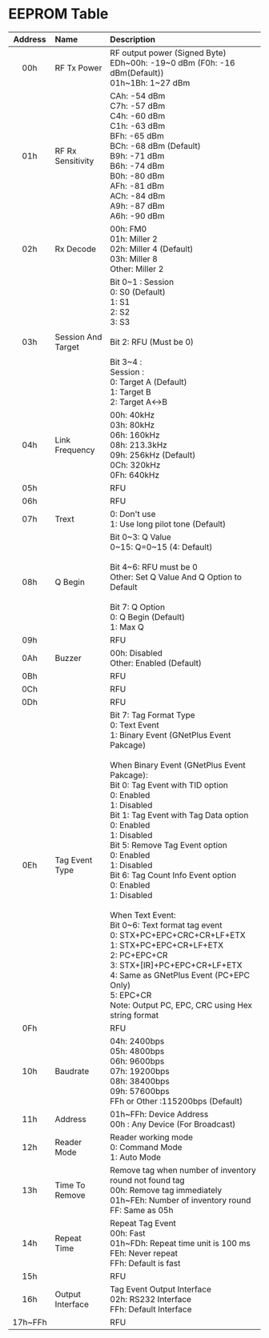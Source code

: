 # EEPROM Table

| Address  | Name               | Description                                                                                                                                                                                                                                                                                                                                                                                                                                                                                                                                                                                                                                                                                                                                           |
|:--------:|:------------------ |:----------------------------------------------------------------------------------------------------------------------------------------------------------------------------------------------------------------------------------------------------------------------------------------------------------------------------------------------------------------------------------------------------------------------------------------------------------------------------------------------------------------------------------------------------------------------------------------------------------------------------------------------------------------------------------------------------------------------------------------------------- |
| 00h      | RF Tx Power        | RF output power (Signed Byte)<br />EDh\~00h: -19\~0 dBm (F0h: -16 dBm(Default))<br />01h\~1Bh: 1\~27 dBm                                                                                                                                                                                                                                                                                                                                                                                                                                                                                                                                                                                                                                              |
| 01h      | RF Rx Sensitivity  | CAh: -54 dBm<br />C7h: -57 dBm<br />C4h: -60 dBm<br />C1h: -63 dBm<br />BFh: -65 dBm<br />BCh: -68 dBm (Default)<br />B9h: -71 dBm<br />B6h: -74 dBm<br />B0h: -80 dBm<br />AFh: -81 dBm<br />ACh: -84 dBm<br />A9h: -87 dBm<br />A6h: -90 dBm                                                                                                                                                                                                                                                                                                                                                                                                                                                                                                        |
| 02h      | Rx Decode          | 00h: FM0<br />01h: Miller 2<br />02h: Miller 4 (Default)<br />03h: Miller 8<br />Other: Miller 2                                                                                                                                                                                                                                                                                                                                                                                                                                                                                                                                                                                                                                                      |
| 03h      | Session And Target | Bit 0\~1 : Session<br />0: S0 (Default)<br />1: S1<br />2: S2<br />3: S3<br /><br />Bit 2: RFU (Must be 0)<br /><br />Bit 3\~4 :<br />Session :<br />0: Target A (Default)<br />1: Target B<br />2: Target A<->B                                                                                                                                                                                                                                                                                                                                                                                                                                                                                                                                      |
| 04h      | Link Frequency     | 00h: 40kHz<br />03h: 80kHz<br />06h: 160kHz<br />08h: 213.3kHz<br />09h: 256kHz (Default)<br />0Ch: 320kHz<br />0Fh: 640kHz                                                                                                                                                                                                                                                                                                                                                                                                                                                                                                                                                                                                                           |
| 05h      |                    | RFU                                                                                                                                                                                                                                                                                                                                                                                                                                                                                                                                                                                                                                                                                                                                                   |
| 06h      |                    | RFU                                                                                                                                                                                                                                                                                                                                                                                                                                                                                                                                                                                                                                                                                                                                                   |
| 07h      | Trext              | 0: Don't use<br />1: Use long pilot tone (Default)                                                                                                                                                                                                                                                                                                                                                                                                                                                                                                                                                                                                                                                                                                    |
| 08h      | Q Begin            | Bit 0\~3: Q Value<br />0\~15: Q=0\~15 (4: Default)<br /><br />Bit 4\~6: RFU must be 0<br />Other: Set Q Value And Q Option to Default<br /><br />Bit 7: Q Option<br />0: Q Begin (Default)<br />1: Max Q                                                                                                                                                                                                                                                                                                                                                                                                                                                                                                                                              |
| 09h      |                    | RFU                                                                                                                                                                                                                                                                                                                                                                                                                                                                                                                                                                                                                                                                                                                                                   |
| 0Ah      | Buzzer             | 00h: Disabled<br />Other: Enabled (Default)                                                                                                                                                                                                                                                                                                                                                                                                                                                                                                                                                                                                                                                                                                           |
| 0Bh      |                    | RFU                                                                                                                                                                                                                                                                                                                                                                                                                                                                                                                                                                                                                                                                                                                                                   |
| 0Ch      |                    | RFU                                                                                                                                                                                                                                                                                                                                                                                                                                                                                                                                                                                                                                                                                                                                                   |
| 0Dh      |                    | RFU                                                                                                                                                                                                                                                                                                                                                                                                                                                                                                                                                                                                                                                                                                                                                   |
| 0Eh      | Tag Event Type     | Bit 7: Tag Format Type<br />0: Text Event<br />1: Binary Event (GNetPlus Event Pakcage)<br /><br />When Binary Event (GNetPlus Event Pakcage):<br />Bit 0: Tag Event with TID option<br />0: Enabled<br />1: Disabled<br />Bit 1: Tag Event with Tag Data option<br />0: Enabled<br />1: Disabled<br />Bit 5: Remove Tag Event option<br />0: Enabled<br />1: Disabled<br />Bit 6: Tag Count Info Event option<br />0: Enabled<br />1: Disabled<br /><br />When Text Event:<br />Bit 0\~6: Text format tag event<br />0: STX+PC+EPC+CRC+CR+LF+ETX<br />1: STX+PC+EPC+CR+LF+ETX<br />2: PC+EPC+CR<br />3: STX+[IR]+PC+EPC+CR+LF+ETX<br />4: Same as GNetPlus Event (PC+EPC Only)<br />5: EPC+CR<br />Note: Output PC, EPC, CRC using Hex string format |
| 0Fh      |                    | RFU                                                                                                                                                                                                                                                                                                                                                                                                                                                                                                                                                                                                                                                                                                                                                   |
| 10h      | Baudrate           | 04h: 2400bps<br />05h: 4800bps<br />06h: 9600bps<br />07h: 19200bps<br />08h: 38400bps<br />09h: 57600bps<br />FFh or Other :115200bps (Default)                                                                                                                                                                                                                                                                                                                                                                                                                                                                                                                                                                                                      |
| 11h      | Address            | 01h\~FFh: Device Address<br />00h : Any Device (For Broadcast)                                                                                                                                                                                                                                                                                                                                                                                                                                                                                                                                                                                                                                                                                        |
| 12h      | Reader Mode        | Reader working mode<br />0: Command Mode<br />1: Auto Mode                                                                                                                                                                                                                                                                                                                                                                                                                                                                                                                                                                                                                                                                                            |
| 13h      | Time To Remove     | Remove tag when number of inventory round not found tag<br />00h: Remove tag immediately<br />01h\~FEh: Number of inventory round<br />FF: Same as 05h                                                                                                                                                                                                                                                                                                                                                                                                                                                                                                                                                                                                |
| 14h      | Repeat Time        | Repeat Tag Event<br />00h: Fast<br />01h\~FDh: Repeat time unit is 100 ms<br />FEh: Never repeat<br />FFh: Default is fast                                                                                                                                                                                                                                                                                                                                                                                                                                                                                                                                                                                                                            |
| 15h      |                    | RFU                                                                                                                                                                                                                                                                                                                                                                                                                                                                                                                                                                                                                                                                                                                                                   |
| 16h      | Output Interface   | Tag Event Output Interface<br />02h: RS232 Interface<br />FFh: Default Interface                                                                                                                                                                                                                                                                                                                                                                                                                                                                                                                                                                                                                                                                      |
| 17h\~FFh |                    | RFU                                                                                                                                                                                                                                                                                                                                                                                                                                                                                                                                                                                                                                                                                                                                                   |
